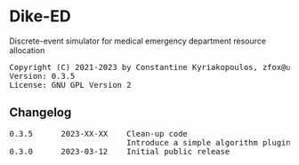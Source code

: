 # Dike-ED
Discrete-event simulator for medical emergency department resource allocation

<pre>
Copyright (C) 2021-2023 by Constantine Kyriakopoulos, zfox@users.sourceforge.net
Version: 0.3.5
License: GNU GPL Version 2
</pre>

## Changelog

<pre>
0.3.5      2023-XX-XX    Clean-up code
                         Introduce a simple algorithm plugin API
0.3.0      2023-03-12    Initial public release
</pre>
